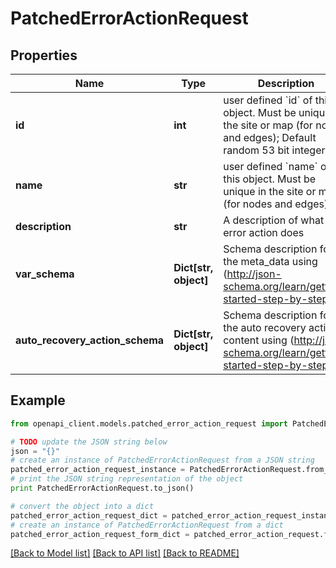# PatchedErrorActionRequest


## Properties
Name | Type | Description | Notes
------------ | ------------- | ------------- | -------------
**id** | **int** | user defined &#x60;id&#x60; of this object. Must be unique in the site or map (for nodes and edges); Default random 53 bit integer | [optional] 
**name** | **str** | user defined &#x60;name&#x60; of this object. Must be unique in the site or map (for nodes and edges) | [optional] 
**description** | **str** | A description of what this error action does | [optional] 
**var_schema** | **Dict[str, object]** | Schema description for the meta_data using (http://json-schema.org/learn/getting-started-step-by-step) | [optional] 
**auto_recovery_action_schema** | **Dict[str, object]** | Schema description for the auto recovery action content using (http://json-schema.org/learn/getting-started-step-by-step) | [optional] 

## Example

```python
from openapi_client.models.patched_error_action_request import PatchedErrorActionRequest

# TODO update the JSON string below
json = "{}"
# create an instance of PatchedErrorActionRequest from a JSON string
patched_error_action_request_instance = PatchedErrorActionRequest.from_json(json)
# print the JSON string representation of the object
print PatchedErrorActionRequest.to_json()

# convert the object into a dict
patched_error_action_request_dict = patched_error_action_request_instance.to_dict()
# create an instance of PatchedErrorActionRequest from a dict
patched_error_action_request_form_dict = patched_error_action_request.from_dict(patched_error_action_request_dict)
```
[[Back to Model list]](../README.md#documentation-for-models) [[Back to API list]](../README.md#documentation-for-api-endpoints) [[Back to README]](../README.md)


